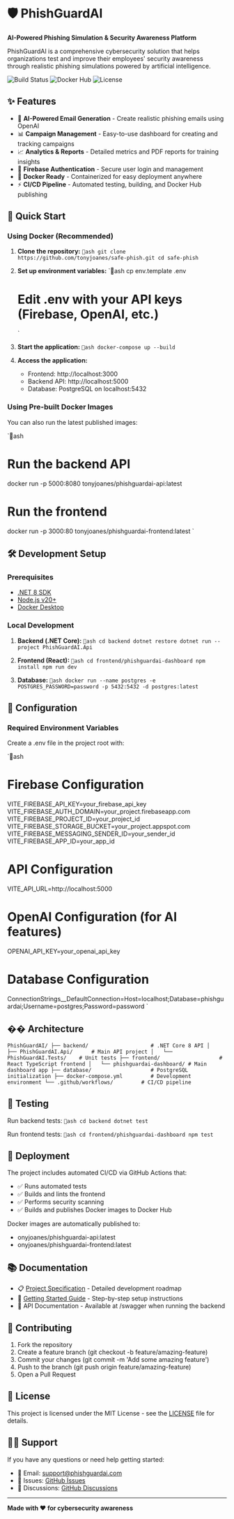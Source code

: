 ﻿# 🛡️ PhishGuardAI

**AI-Powered Phishing Simulation & Security Awareness Platform**

PhishGuardAI is a comprehensive cybersecurity solution that helps organizations test and improve their employees' security awareness through realistic phishing simulations powered by artificial intelligence.

![Build Status](https://github.com/tonyjoanes/safe-phish/actions/workflows/ci-cd.yml/badge.svg)
![Docker Hub](https://img.shields.io/badge/docker-ready-blue)
![License](https://img.shields.io/badge/license-MIT-green)

## ✨ Features

- 🤖 **AI-Powered Email Generation** - Create realistic phishing emails using OpenAI
- 📊 **Campaign Management** - Easy-to-use dashboard for creating and tracking campaigns
- 📈 **Analytics & Reports** - Detailed metrics and PDF reports for training insights
- 🔐 **Firebase Authentication** - Secure user login and management
- 🐳 **Docker Ready** - Containerized for easy deployment anywhere
- ⚡ **CI/CD Pipeline** - Automated testing, building, and Docker Hub publishing

## 🚀 Quick Start

### Using Docker (Recommended)

1. **Clone the repository:**
   `ash
   git clone https://github.com/tonyjoanes/safe-phish.git
   cd safe-phish
   `

2. **Set up environment variables:**
   `ash
   cp env.template .env
   # Edit .env with your API keys (Firebase, OpenAI, etc.)
   `

3. **Start the application:**
   `ash
   docker-compose up --build
   `

4. **Access the application:**
   - Frontend: http://localhost:3000
   - Backend API: http://localhost:5000
   - Database: PostgreSQL on localhost:5432

### Using Pre-built Docker Images

You can also run the latest published images:

`ash
# Run the backend API
docker run -p 5000:8080 tonyjoanes/phishguardai-api:latest

# Run the frontend
docker run -p 3000:80 tonyjoanes/phishguardai-frontend:latest
`

## 🛠️ Development Setup

### Prerequisites

- [.NET 8 SDK](https://dotnet.microsoft.com/download/dotnet/8.0)
- [Node.js v20+](https://nodejs.org/)
- [Docker Desktop](https://www.docker.com/products/docker-desktop)

### Local Development

1. **Backend (.NET Core):**
   `ash
   cd backend
   dotnet restore
   dotnet run --project PhishGuardAI.Api
   `

2. **Frontend (React):**
   `ash
   cd frontend/phishguardai-dashboard
   npm install
   npm run dev
   `

3. **Database:**
   `ash
   docker run --name postgres -e POSTGRES_PASSWORD=password -p 5432:5432 -d postgres:latest
   `

## 🔧 Configuration

### Required Environment Variables

Create a .env file in the project root with:

`ash
# Firebase Configuration
VITE_FIREBASE_API_KEY=your_firebase_api_key
VITE_FIREBASE_AUTH_DOMAIN=your_project.firebaseapp.com
VITE_FIREBASE_PROJECT_ID=your_project_id
VITE_FIREBASE_STORAGE_BUCKET=your_project.appspot.com
VITE_FIREBASE_MESSAGING_SENDER_ID=your_sender_id
VITE_FIREBASE_APP_ID=your_app_id

# API Configuration
VITE_API_URL=http://localhost:5000

# OpenAI Configuration (for AI features)
OPENAI_API_KEY=your_openai_api_key

# Database Configuration
ConnectionStrings__DefaultConnection=Host=localhost;Database=phishguardai;Username=postgres;Password=password
`

## ��️ Architecture

`
PhishGuardAI/
├── backend/                    # .NET Core 8 API
│   ├── PhishGuardAI.Api/      # Main API project
│   └── PhishGuardAI.Tests/    # Unit tests
├── frontend/                   # React TypeScript frontend
│   └── phishguardai-dashboard/ # Main dashboard app
├── database/                   # PostgreSQL initialization
├── docker-compose.yml         # Development environment
└── .github/workflows/         # CI/CD pipeline
`

## 🧪 Testing

Run backend tests:
`ash
cd backend
dotnet test
`

Run frontend tests:
`ash
cd frontend/phishguardai-dashboard
npm test
`

## 🚀 Deployment

The project includes automated CI/CD via GitHub Actions that:

- ✅ Runs automated tests
- ✅ Builds and lints the frontend
- ✅ Performs security scanning
- ✅ Builds and publishes Docker images to Docker Hub

Docker images are automatically published to:
- 	onyjoanes/phishguardai-api:latest
- 	onyjoanes/phishguardai-frontend:latest

## 📚 Documentation

- 📋 [Project Specification](docs/PROJECT_SPECIFICATION.md) - Detailed development roadmap
- 🚀 [Getting Started Guide](docs/GETTING_STARTED.md) - Step-by-step setup instructions
- 🔧 API Documentation - Available at /swagger when running the backend

## 🤝 Contributing

1. Fork the repository
2. Create a feature branch (git checkout -b feature/amazing-feature)
3. Commit your changes (git commit -m 'Add some amazing feature')
4. Push to the branch (git push origin feature/amazing-feature)
5. Open a Pull Request

## 📄 License

This project is licensed under the MIT License - see the [LICENSE](LICENSE) file for details.

## 🙋‍♂️ Support

If you have any questions or need help getting started:

- 📧 Email: support@phishguardai.com
- 🐛 Issues: [GitHub Issues](https://github.com/tonyjoanes/safe-phish/issues)
- 💬 Discussions: [GitHub Discussions](https://github.com/tonyjoanes/safe-phish/discussions)

---

**Made with ❤️ for cybersecurity awareness**
